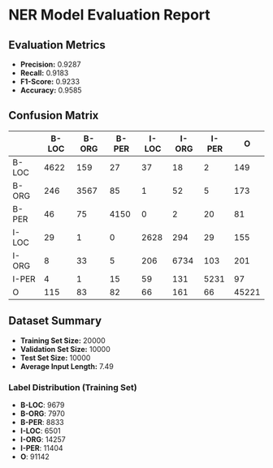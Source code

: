 
# NER Model Evaluation Report

## Evaluation Metrics
- **Precision:** 0.9287
- **Recall:** 0.9183
- **F1-Score:** 0.9233
- **Accuracy:** 0.9585

## Confusion Matrix
|  | B-LOC | B-ORG | B-PER | I-LOC | I-ORG | I-PER | O |
| --- | --- | --- | --- | --- | --- | --- | --- |
| B-LOC | 4622 | 159 | 27 | 37 | 18 | 2 | 149 |
| B-ORG | 246 | 3567 | 85 | 1 | 52 | 5 | 173 |
| B-PER | 46 | 75 | 4150 | 0 | 2 | 20 | 81 |
| I-LOC | 29 | 1 | 0 | 2628 | 294 | 29 | 155 |
| I-ORG | 8 | 33 | 5 | 206 | 6734 | 103 | 201 |
| I-PER | 4 | 1 | 15 | 59 | 131 | 5231 | 97 |
| O | 115 | 83 | 82 | 66 | 161 | 66 | 45221 |



## Dataset Summary
- **Training Set Size:** 20000
- **Validation Set Size:** 10000
- **Test Set Size:** 10000
- **Average Input Length:** 7.49

### Label Distribution (Training Set)
- **B-LOC**: 9679
- **B-ORG**: 7970
- **B-PER**: 8833
- **I-LOC**: 6501
- **I-ORG**: 14257
- **I-PER**: 11404
- **O**: 91142


